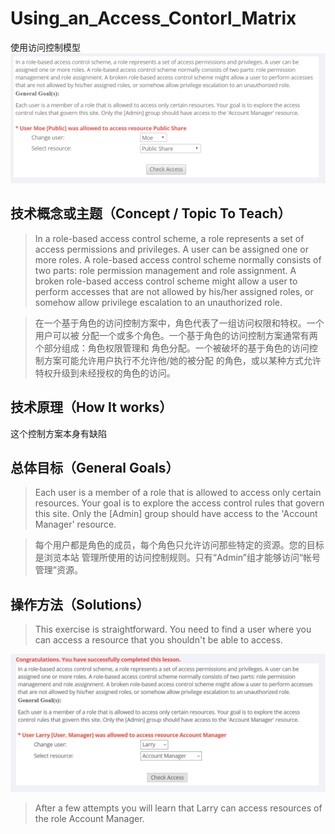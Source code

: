 # Using_an_Access_Contorl_Matrix
使用访问控制模型
![](https://github.com/Anthem9/vnote/raw/master/vnotebook/WebGoat/Access_Control_Flaws/_v_images/_1525229245_8386.png)
## 技术概念或主题（Concept / Topic To Teach）
>In a role-based access control scheme, a role represents a set of access permissions and privileges. A user can be assigned one or more roles. A role-based access control scheme normally consists of two parts: role permission management and role assignment. A broken role-based access control scheme might allow a user to perform accesses that are not allowed by his/her assigned roles, or somehow allow privilege escalation to an unauthorized role.

>在一个基于角色的访问控制方案中，角色代表了一组访问权限和特权。一个用户可以被
分配一个或多个角色。一个基于角色的访问控制方案通常有两个部分组成：角色权限管理和
角色分配。一个被破坏的基于角色的访问控制方案可能允许用户执行不允许他/她的被分配
的角色，或以某种方式允许特权升级到未经授权的角色的访问。
 
## 技术原理（How It works）
这个控制方案本身有缺陷
## 总体目标（General Goals）
>Each user is a member of a role that is allowed to access only certain resources. Your goal is to explore the access control rules that govern this site. Only the [Admin] group should have access to the 'Account Manager' resource.

>每个用户都是角色的成员，每个角色只允许访问那些特定的资源。您的目标是浏览本站
管理所使用的访问控制规则。只有“Admin”组才能够访问“帐号管理”资源。


## 操作方法（Solutions）
>This exercise is straightforward. You need to find a user where you can access a resource that you shouldn't be able to access.

![](https://github.com/Anthem9/vnote/raw/master/vnotebook/WebGoat/Access_Control_Flaws/_v_images/_1525229372_2326.png)
>After a few attempts you will learn that Larry can access resources of the role Account Manager.